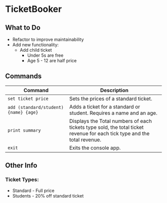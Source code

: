 # TicketBooker



## What to Do

 * Refactor to improve maintainability
 * Add new functionality:
    * Add child ticket
      * Under 5s are free
      * Age 5 - 12 are half price


## Commands

| Command                               | Description                                                                                                              |
|---------------------------------------|--------------------------------------------------------------------------------------------------------------------------|
| `set ticket price`                    | Sets the prices of a standard ticket.                                                                                    |
| `add (standard/student) {name} {age}` | Adds a ticket for a standard or student. Requires a name and an age.                                                     |
| `print summary`                       | Displays the Total numbers of each tickets type sold, the total ticket revenue for each tick type and the total revenue. |
| `exit`                                | Exits the console app.                                                                                                   |


## Other Info

### Ticket Types:
 * Standard - Full price
 * Students - 20% off standard ticket
